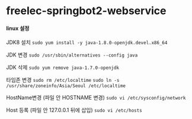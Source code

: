 # freelec-springbot2-webservice

#### linux 설정

JDK8 설치
```sudo yum install -y java-1.8.0-openjdk.devel.x86_64```

JDK 변경
```sudo /usr/sbin/alternatives --config java```

JDK 삭제
```sudo yum remove java-1.7.0-openjdk```

타임존 변경
```sudo rm /etc/localtime```
```sudo ln -s /usr/share/zoneinfo/Asia/Seoul /etc/localtime```

HostName변경 (파일 안 HOSTNAME 변경)
```sudo vi /etc/sysconfig/network```

Host 등록 (파일 안 127.0.0.1 뒤에 삽입)
```sudo vi /etc/hosts```
